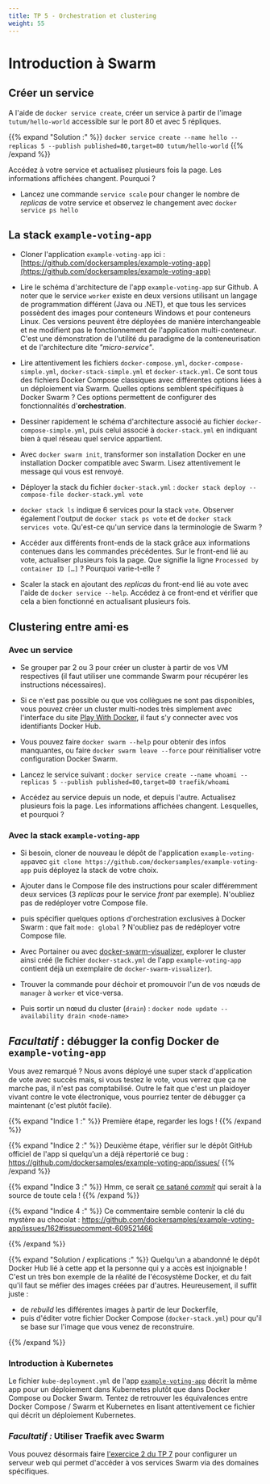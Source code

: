 ```yaml
---
title: TP 5 - Orchestration et clustering
weight: 55
---
```


<!-- - Cloner l'application exemple ici : [https://gitlab.com/e-lie/getstarted_docker.git](https://gitlab.com/e-lie/getstarted_docker.git) -->

# Introduction à Swarm

## Créer un service

A l'aide de `docker service create`, créer un service à partir de l'image `tutum/hello-world` accessible sur le port 80 et avec 5 répliques.


{{% expand "Solution :" %}}
`docker service create --name hello --replicas 5 --publish published=80,target=80 tutum/hello-world`
{{% /expand %}}

Accédez à votre service et actualisez plusieurs fois la page. Les informations affichées changent. Pourquoi ?

- Lancez une commande `service scale` pour changer le nombre de *replicas* de votre service et observez le changement avec `docker service ps hello`

## La stack `example-voting-app`

- Cloner l'application `example-voting-app` ici : [https://github.com/dockersamples/example-voting-app](https://github.com/dockersamples/example-voting-app)

- Lire le schéma d'architecture de l'app `example-voting-app` sur Github. A noter que le service `worker` existe en deux versions utilisant un langage de programmation différent (Java ou .NET), et que tous les services possèdent des images pour conteneurs Windows et pour conteneurs Linux. Ces versions peuvent être déployées de manière interchangeable et ne modifient pas le fonctionnement de l'application multi-conteneur. C'est une démonstration de l'utilité du paradigme de la conteneurisation et de l'architecture dite _"micro-service"_.

- Lire attentivement les fichiers `docker-compose.yml`, `docker-compose-simple.yml`, `docker-stack-simple.yml` et `docker-stack.yml`. Ce sont tous des fichiers Docker Compose classiques avec différentes options liées à un déploiement via Swarm. Quelles options semblent spécifiques à Docker Swarm ? Ces options permettent de configurer des fonctionnalités d'**orchestration**.

- Dessiner rapidement le schéma d'architecture associé au fichier `docker-compose-simple.yml`, puis celui associé à `docker-stack.yml` en indiquant bien à quel réseau quel service appartient.
<!-- - En suivant le [guide Docker de découverte de Swarm à partir de la partie 4](https://docs.docker.com/get-started/part4/), créez un fichier docker-compose qui package l'application exemple avec un container `redis` joignable via le hostname `redis` et le port 6379. -->

- Avec `docker swarm init`, transformer son installation Docker en une installation Docker compatible avec Swarm. Lisez attentivement le message qui vous est renvoyé.

- Déployer la stack du fichier `docker-stack.yml` : `docker stack deploy --compose-file docker-stack.yml vote`

- `docker stack ls` indique 6 services pour la stack `vote`. Observer également l'output de `docker stack ps vote` et de `docker stack services vote`. Qu'est-ce qu'un service dans la terminologie de Swarm ?

- Accéder aux différents front-ends de la stack grâce aux informations contenues dans les commandes précédentes. Sur le front-end lié au vote, actualiser plusieurs fois la page. Que signifie la ligne `Processed by container ID […]` ? Pourquoi varie-t-elle ?

- Scaler la stack en ajoutant des _replicas_ du front-end lié au vote avec l'aide de `docker service --help`. Accédez à ce front-end et vérifier que cela a bien fonctionné en actualisant plusieurs fois.

<!-- - Comment ne pas exposer les ports de tous nos hôtes à tout l'internet ? -->

<!-- --publish mode=host,target=80,published=8080 -->


## Clustering entre ami·es

### Avec un service

- Se grouper par 2 ou 3 pour créer un cluster à partir de vos VM respectives (il faut utiliser une commande Swarm pour récupérer les instructions nécessaires).
- Si ce n'est pas possible ou que vos collègues ne sont pas disponibles, vous pouvez créer un cluster multi-nodes très simplement avec l'interface du site [Play With Docker](https://labs.play-with-docker.com/), il faut s'y connecter avec vos identifiants Docker Hub.
- Vous pouvez faire `docker swarm --help` pour obtenir des infos manquantes, ou faire `docker swarm leave --force` pour réinitialiser votre configuration Docker Swarm.

- Lancez le service suivant : 
`docker service create --name whoami --replicas 5 --publish published=80,target=80 traefik/whoami`

- Accédez au service depuis un node, et depuis l'autre. Actualisez plusieurs fois la page. Les informations affichées changent. Lesquelles, et pourquoi ?

### Avec la stack `example-voting-app`

- Si besoin, cloner de nouveau le dépôt de l'application `example-voting-app`avec `git clone https://github.com/dockersamples/example-voting-app` puis déployez la stack de votre choix.

- Ajouter dans le Compose file des instructions pour scaler différemment deux services (3 *replicas* pour le service _front_ par exemple). N'oubliez pas de redéployer votre Compose file.

- puis spécifier quelques options d'orchestration exclusives à Docker Swarm : que fait `mode: global` ?  N'oubliez pas de redéployer votre Compose file.

- Avec Portainer ou avec [docker-swarm-visualizer](https://github.com/dockersamples/docker-swarm-visualizer), explorer le cluster ainsi créé (le fichier `docker-stack.yml` de l'app `example-voting-app` contient déjà un exemplaire de `docker-swarm-visualizer`).

- Trouver la commande pour déchoir et promouvoir l'un de vos nœuds de `manager` à `worker` et vice-versa.

- Puis sortir un nœud du cluster (`drain`) : `docker node update --availability drain <node-name>`

## _Facultatif_ : débugger la config Docker de `example-voting-app`

Vous avez remarqué ? Nous avons déployé une super stack d'application de vote avec succès mais, si vous testez le vote, vous verrez que ça ne marche pas, il n'est pas comptabilisé.
Outre le fait que c'est un plaidoyer vivant contre le vote électronique, vous pourriez tenter de débugger ça maintenant (c'est plutôt facile).

{{% expand "Indice 1 :" %}}
Première étape, regarder les logs !
{{% /expand %}}

{{% expand "Indice 2 :" %}}
Deuxième étape, vérifier sur le dépôt GitHub officiel de l'app si quelqu'un a déjà répertorié ce bug : <https://github.com/dockersamples/example-voting-app/issues/>
{{% /expand %}}

{{% expand "Indice 3 :" %}}
Hmm, ce serait [ce satané _commit_](https://github.com/dockersamples/example-voting-app/pull/159) qui serait à la source de toute cela !
{{% /expand %}}

{{% expand "Indice 4 :" %}}
Ce commentaire semble contenir la clé du mystère au chocolat : <https://github.com/dockersamples/example-voting-app/issues/162#issuecomment-609521466>

{{% /expand %}}

{{% expand "Solution / explications :" %}}
Quelqu'un a abandonné le dépôt Docker Hub lié à cette app et la personne qui y a accès est injoignable ! C'est un très bon exemple de la réalité de l'écosystème Docker, et du fait qu'il faut se méfier des images créées par d'autres. Heureusement, il suffit juste :

- de _rebuild_ les différentes images à partir de leur Dockerfile,
- puis d'éditer votre fichier Docker Compose (`docker-stack.yml`) pour qu'il se base sur l'image que vous venez de reconstruire.

{{% /expand %}}

### Introduction à Kubernetes

Le fichier `kube-deployment.yml` de l'app [`example-voting-app`](https://github.com/dockersamples/example-voting-app) décrit la même app pour un déploiement dans Kubernetes plutôt que dans Docker Compose ou Docker Swarm. Tentez de retrouver les équivalences entre Docker Compose / Swarm et Kubernetes en lisant attentivement ce fichier qui décrit un déploiement Kubernetes.


<!--
## Installons Portainer

Portainer est une interface web de base pour gérer un cluster docker.

```bash
docker service create \
      --name portainer \
      --publish 9000:9000 \
      --constraint 'node.role == manager' \
      --mount type=bind,src=/var/run/docker.sock,dst=/var/run/docker.sock \
      portainer/portainer \
      -H unix:///var/run/docker.sock
```

- Listez les services
- Inspectez le service portainer avec l'option --pretty
- Ouvrez la page avec `firefox http://$(docker-machine ip <machine_manager>):9000` -->

<!-- # Installer un loadbalancer HAProxy

- [https://github.com/docker/dockercloud-haproxy/tree/master](https://github.com/docker/dockercloud-haproxy/tree/master) -->


### _Facultatif :_ Utiliser Traefik avec Swarm

Vous pouvez désormais faire [l'exercice 2 du TP 7](../7-tp-traefik) pour configurer un serveur web qui permet d'accéder à vos services Swarm via des domaines spécifiques.